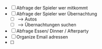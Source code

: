 * [ ] Abfrage der Spieler wer mitkommt
* [ ] Abfrage der Spieler wer Übernachtung
  * [ ] \--> Autos
  * [ ] \--> Übernachtungen suchen
* [ ] Abfrage Essen/ Dinner / Afterparty
* [ ] Organize Email adressen
* [ ] 